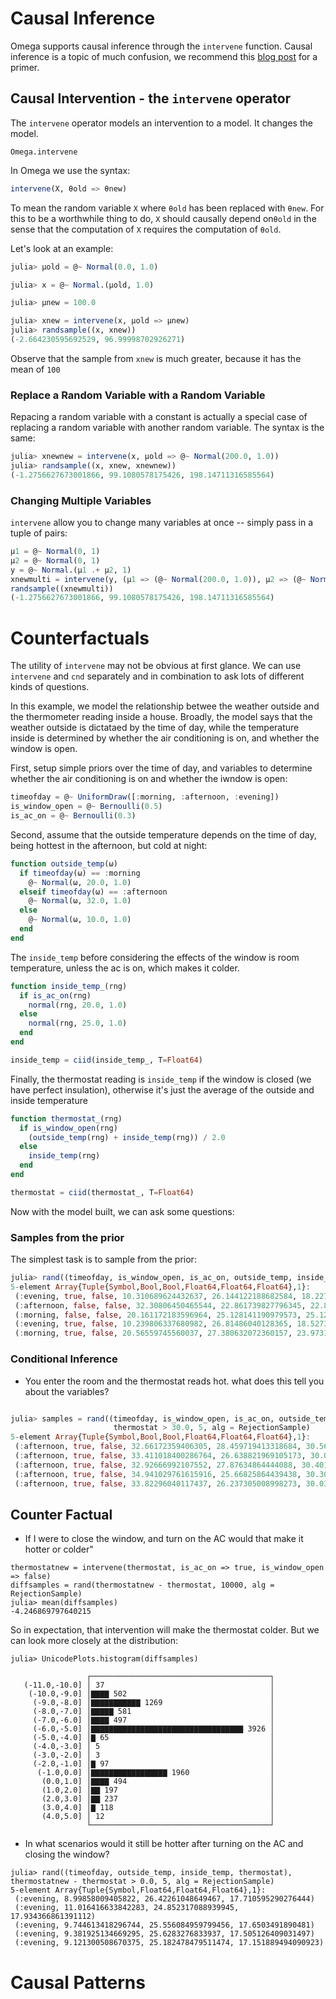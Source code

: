 # Causal Inference

Omega supports causal inference through the `intervene` function.  Causal inference is a topic of much confusion, we recommend this [blog post](https://www.inference.vc/untitled/) for a primer.

## Causal Intervention - the `intervene` operator

The `intervene` operator models an intervention to a model.
It changes the model.

```@docs
Omega.intervene
```

In Omega we use the syntax:

```julia
intervene(X, θold => θnew)
```
To mean the random variable `X` where `θold` has been replaced with `θnew`.  For this to be a worthwhile thing to do, `X` should causally depend on`θold` in the sense that the computation of `X` requires the computation of `θold`.

Let's look at an example:

```julia
julia> μold = @~ Normal(0.0, 1.0)

julia> x = @~ Normal.(μold, 1.0)

julia> μnew = 100.0

julia> xnew = intervene(x, μold => μnew)
julia> randsample((x, xnew))
(-2.664230595692529, 96.99998702926271)
```

Observe that the sample from `xnew` is much greater, because it has the mean of `100`

### Replace a Random Variable with a Random Variable
Repacing a random variable with a constant is actually a special case of replacing a random variable with another random variable.  The syntax is the same:

```julia
julia> xnewnew = intervene(x, μold => @~ Normal(200.0, 1.0))
julia> randsample((x, xnew, xnewnew))
(-1.2756627673001866, 99.1080578175426, 198.14711316585564)
```

### Changing Multiple Variables

`intervene` allow you to change many variables at once -- simply pass in a tuple of pairs:

```julia
μ1 = @~ Normal(0, 1)
μ2 = @~ Normal(0, 1)
y = @~ Normal.(μ1 .+ μ2, 1)
xnewmulti = intervene(y, (μ1 => (@~ Normal(200.0, 1.0)), μ2 => (@~ Normal(300.0, 1.0))))
randsample((xnewmulti))
(-1.2756627673001866, 99.1080578175426, 198.14711316585564)
```

# Counterfactuals

The utility of `intervene` may not be obvious at first glance.
We can use `intervene` and `cnd` separately and in combination to ask lots of different kinds of questions.

In this example, we model the relationship betwee the weather outside and the thermometer reading inside a house.
Broadly, the model says that the weather outside is dictataed by the time of day, while the temperature inside is determined by whether the air conditioning is on, and whether the window is open.

First, setup simple priors over the time of day, and variables to determine whether the air conditioning is on and whether the iwndow is open:

```julia
timeofday = @~ UniformDraw([:morning, :afternoon, :evening])
is_window_open = @~ Bernoulli(0.5)
is_ac_on = @~ Bernoulli(0.3)
```

Second, assume that the outside temperature depends on the time of day, being hottest in the afternoon, but cold at night:

```julia
function outside_temp(ω)
  if timeofday(ω) == :morning
    @~ Normal(ω, 20.0, 1.0)
  elseif timeofday(ω) == :afternoon
    @~ Normal(ω, 32.0, 1.0)
  else
    @~ Normal(ω, 10.0, 1.0)
  end
end
```

The `inside_temp` before considering the effects of the window is room temperature, unless the ac is on, which makes it colder.

```julia
function inside_temp_(rng)
  if is_ac_on(rng)
    normal(rng, 20.0, 1.0)
  else
    normal(rng, 25.0, 1.0)
  end
end

inside_temp = ciid(inside_temp_, T=Float64)
```

Finally, the thermostat reading is `inside_temp` if the window is closed (we have perfect insulation), otherwise it's just the average of the outside and inside temperature

```julia
function thermostat_(rng)
  if is_window_open(rng)
    (outside_temp(rng) + inside_temp(rng)) / 2.0
  else
    inside_temp(rng)
  end
end

thermostat = ciid(thermostat_, T=Float64)
```
Now with the model built, we can ask some questions:

### Samples from the prior
The simplest task is to sample from the prior:

```julia
julia> rand((timeofday, is_window_open, is_ac_on, outside_temp, inside_temp, thermostat), 5, alg = RejectionSample)
5-element Array{Tuple{Symbol,Bool,Bool,Float64,Float64,Float64},1}:
 (:evening, true, false, 10.310689624432637, 26.144122188682584, 18.22740590655761)
 (:afternoon, false, false, 32.30806450465544, 22.861739827796345, 22.861739827796345)
 (:morning, false, false, 20.161172183596964, 25.128141190979573, 25.128141190979573)
 (:evening, true, false, 10.239806337680982, 26.81486040128365, 18.527333369482314)
 (:morning, true, false, 20.56559745560037, 27.380632072360157, 23.973114763980263)
```

### Conditional Inference
- You enter the room and the thermostat reads hot. what does this tell you about the variables?

```julia

julia> samples = rand((timeofday, is_window_open, is_ac_on, outside_temp, inside_temp, thermostat),
                       thermostat > 30.0, 5, alg = RejectionSample)
5-element Array{Tuple{Symbol,Bool,Bool,Float64,Float64,Float64},1}:
 (:afternoon, true, false, 32.66172359406305, 28.459719413318684, 30.560721503690864)
 (:afternoon, true, false, 33.411018400286764, 26.638821969105173, 30.02492018469597)
 (:afternoon, true, false, 32.92666992107552, 27.87634864444088, 30.4015092827582)
 (:afternoon, true, false, 34.941029761615916, 25.66825864439438, 30.304644203005147)
 (:afternoon, true, false, 33.82296040117437, 26.237305008998273, 30.030132705086324)
```

## Counter Factual
- If I were to close the window, and turn on the AC would that make it hotter or colder"

```
thermostatnew = intervene(thermostat, is_ac_on => true, is_window_open => false)
diffsamples = rand(thermostatnew - thermostat, 10000, alg = RejectionSample)
julia> mean(diffsamples)
-4.246869797640215
```

So in expectation, that intervention will make the thermostat colder.  But we can look more closely at the distribution:

```
julia> UnicodePlots.histogram(diffsamples)

                 ┌────────────────────────────────────────┐ 
   (-11.0,-10.0] │ 37                                     │ 
    (-10.0,-9.0] │▇▇▇▇ 502                                │ 
     (-9.0,-8.0] │▇▇▇▇▇▇▇▇▇▇▇ 1269                        │ 
     (-8.0,-7.0] │▇▇▇▇▇ 581                               │ 
     (-7.0,-6.0] │▇▇▇▇ 497                                │ 
     (-6.0,-5.0] │▇▇▇▇▇▇▇▇▇▇▇▇▇▇▇▇▇▇▇▇▇▇▇▇▇▇▇▇▇▇▇▇▇▇ 3926 │ 
     (-5.0,-4.0] │▇ 65                                    │ 
     (-4.0,-3.0] │ 5                                      │ 
     (-3.0,-2.0] │ 3                                      │ 
     (-2.0,-1.0] │▇ 97                                    │ 
      (-1.0,0.0] │▇▇▇▇▇▇▇▇▇▇▇▇▇▇▇▇▇ 1960                  │ 
       (0.0,1.0] │▇▇▇▇ 494                                │ 
       (1.0,2.0] │▇▇ 197                                  │ 
       (2.0,3.0] │▇▇ 237                                  │ 
       (3.0,4.0] │▇ 118                                   │ 
       (4.0,5.0] │ 12                                     │ 
                 └────────────────────────────────────────┘ 
```

- In what scenarios would it still be hotter after turning on the AC and closing the window?

```
julia> rand((timeofday, outside_temp, inside_temp, thermostat), thermostatnew - thermostat > 0.0, 5, alg = RejectionSample)
5-element Array{Tuple{Symbol,Float64,Float64,Float64},1}:
 (:evening, 8.99858009405822, 26.42261048649467, 17.710595290276444)
 (:evening, 11.016416633842283, 24.852317088939945, 17.934366861391112)
 (:evening, 9.744613418296744, 25.556084959799456, 17.6503491890481)
 (:evening, 9.381925134669295, 25.6283276833937, 17.505126409031497)
 (:evening, 9.121300508670375, 25.182478479511474, 17.151889494090923)
```
# Causal Patterns